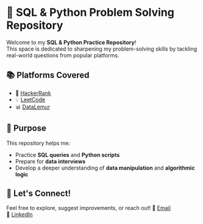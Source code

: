 # 🧠 SQL & Python Problem Solving Repository

Welcome to my **SQL & Python Practice Repository**!  
This space is dedicated to sharpening my problem-solving skills by tackling real-world questions from popular platforms.

## 📚 Platforms Covered
- 🎯 [HackerRank](https://www.hackerrank.com/)
- 💡 [LeetCode](https://leetcode.com/)
- 📊 [DataLemur](https://datalemur.com/)

## 🎯 Purpose
This repository helps me:
- Practice **SQL queries** and **Python scripts**
- Prepare for **data interviews**
- Develop a deeper understanding of **data manipulation** and **algorithmic logic**

## 🚀 Let's Connect!
Feel free to explore, suggest improvements, or reach out!
📧 [Email](mailto:ahmed.tarek.mohsen@hotmail.com)  
💼 [LinkedIn](https://www.linkedin.com/in/ahmed-tarek99/)  
